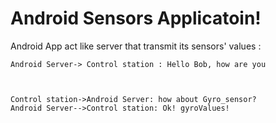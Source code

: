 Android Sensors Applicatoin!
=================== 

Android App act like server that transmit its sensors' values : 

```sequence
Android Server-> Control station : Hello Bob, how are you
```
```sequence


Control station->Android Server: how about Gyro_sensor?
Android Server-->Control station: Ok! gyroValues!

```
